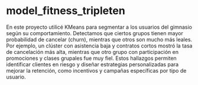 # model_fitness_tripleten

En este proyecto utilicé KMeans para segmentar a los usuarios del gimnasio según su comportamiento. Detectamos que ciertos grupos tienen mayor probabilidad de cancelar (churn), mientras que otros son mucho más leales.
Por ejemplo, un clúster con asistencia baja y contratos cortos mostró la tasa de cancelación más alta, mientras que otro grupo con participación en promociones y clases grupales fue muy fiel.
Estos hallazgos permiten identificar clientes en riesgo y diseñar estrategias personalizadas para mejorar la retención, como incentivos y campañas específicas por tipo de usuario.
